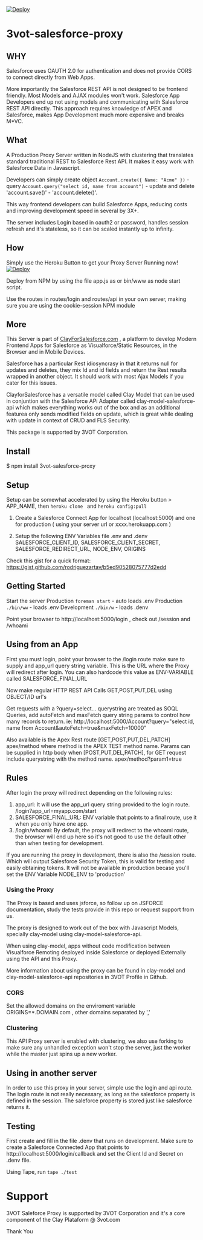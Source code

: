 [![Deploy](https://www.herokucdn.com/deploy/button.png)](https://heroku.com/deploy)

# 3vot-salesforce-proxy

## WHY

Salesforce uses OAUTH 2.0 for authentication and does not provide CORS to connect directly from Web Apps.

More importantly the Salesforce REST API is not designed to be frontend friendly. Most Models and AJAX modules won't work. Salesforce App Developers end up not using models and communicating with Salesforce REST API directly. This approach requires knowledge of APEX and Salesforce, makes App Development much more expensive and breaks M*VC.

## What

A Production Proxy Server written in NodeJS with clustering that translates standard traditional REST to Salesforce Rest API. It makes it easy work with Salesforce Data in Javascript. 

Developers can simply create object `Account.create({ Name: "Acme" })` - query `Account.query("select id, name from account")` - update and delete 'account.save()' - 'account.delete()'.

This way frontend developers can build Salesforce Apps, reducing costs and improving development speed in several by 3X+.

The server includes Login based in oauth2 or password, handles session refresh and it's stateless, so it can be scaled instantly up to infinity.

## How

Simply use the Heroku Button to get your Proxy Server Running now!
[![Deploy](https://www.herokucdn.com/deploy/button.png)](https://heroku.com/deploy)

Deploy from NPM by using the file app.js as or bin/www as node start script.

Use the routes in routes/login and routes/api in your own server, making sure you are using the cookie-session NPM module

## More

This Server is part of [ClayForSalesforce.com](http://clayforsalesforce.com) , a platform to develop Modern Frontend Apps for Salesforce as Visualforce/Static Resources, in the Browser and in Mobile Devices.

Salesforce has a particular Rest idiosyncrasy in that it returns null for updates and deletes, they mix Id and id fields and return the Rest results wrapped in another object. It should work with most Ajax Models if you cater for this issues.

ClayforSalesforce has a versatile model called Clay Model that can be used in conjuntion with the Salesforce APi Adapter called clay-model-salesforce-api which makes everything works out of the box and as an additional featurea only sends modified fields on update, which is great while dealing with update in context of CRUD and FLS Security.


This package is supported by 3VOT Corporation.

## Install

$ npm install 3vot-salesforce-proxy

## Setup
Setup can be somewhat accelerated by using the Heroku button > APP_NAME, then `heroku clone ` and `heroku config:pull`

1. Create a Salesforce Connect App for localhost (localhost:5000) and one for production ( using your server url or xxxx.herokuapp.com )

2. Setup the following ENV Variables file .env and .denv
SALESFORCE_CLIENT_ID, SALESFORCE_CLIENT_SECRET, SALESFORCE_REDIRECT_URL, NODE_ENV, ORIGINS

Check this gist for a quick format: https://gist.github.com/rodriguezartav/b5ed90528075777d2edd

## Getting Started
Start the server
Production `foreman start` - auto loads .env
Production `./bin/ww` - loads .env 
Development `./bin/w` - loads .denv

Point your browser to http://localhost:5000/login , check out /session and /whoami

## Using from an App
First you must login, point your browser to the /login route make sure to supply and app_url query string variable. This is the URL where the Proxy will redirect after login. You can also hardcode this value as ENV-VARIABLE called SALESFORCE_FINAL_URL

Now make regular HTTP REST API Calls GET,POST,PUT,DEL using OBJECT/ID url's

Get requests with a ?query=select... querystring are treated as SOQL Queries, add autoFetch and maxFetch query string params to control how many records to return. ie: http://localhost:5000/Account?query="select id, name from Account&autoFetch=true&maxFetch=10000"

Also available is the Apex Rest route [GET,POST,PUT,DEL,PATCH] apex/method where method is the APEX TEST method name. Params can be supplied in http body when [POST,PUT,DEL,PATCH], for GET request include querystring with the method name. apex/method?param1=true

## Rules
After login the proxy will redirect depending on the following rules:

1. app_url: It will use the app_url query string provided to the login route. /login?app_url=myapp.com/start
2. SALESFORCE_FINAL_URL: ENV variable that points to a final route, use it when you only have one app.
3. /login/whoami: By default, the proxy will redirect to the whoami route, the browser will end up here so it's not good to use the default other than when testing for development.

If you are running the proxy in development, there is also the /session route. Which will output Salesforce Security Token, this is valid for testing and easily obtaining tokens. It will not be available in production becase you'll set the ENV Variable NODE_ENV to 'production'

### Using the Proxy
The Proxy is based and uses jsforce, so follow up on JSFORCE documentation, study the tests provide in this repo or request support from us.

The proxy is designed to work out of the box with Javascript Models, specially clay-model using clay-model-salesforce-api.

When using clay-model, apps without code modification between Visualforce Remoting deployed inside Salesforce or deployed Externally using the API and this Proxy.

More information about using the proxy can be found in clay-model and clay-model-salesforce-api repositories in 3VOT Profile in Github.

### CORS

Set the allowed domains on the enviroment variable ORIGINS=*.DOMAIN.com , other domains separated by ','

### Clustering
This API Proxy server is enabled with clustering, we also use forking to make sure any unhandled exception won't stop the server, just the worker while the master just spins up a new worker.


## Using in another server

In order to use this proxy in your server, simple use the login and api route. The login route is not really necessary, as long as the salesforce property is defined in the session. The saleforce property is stored just like salesforce returns it.

## Testing
First create and fill in the file .denv that runs on development. Make sure to create a Salesforce Connected App that points to http://localhost:5000/login/callback and set the Client Id and Secret on .denv file.


Using Tape, run `tape ./test`


# Support

3VOT Saleforce Proxy is supported by 3VOT Corporation and it's a core component of the Clay Plataform @ 3vot.com


Thank You




